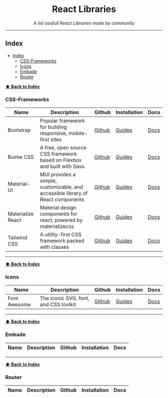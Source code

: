 <div align="center">
    <h1>React Libraries</h1>
    <i>A list usefull React Libraries made by community</i>
</div>

---

## Index

- [Index](#index)
  - [CSS-Frameworks](#css-frameworks)
  - [Icons](#icons)
  - [Embade](#embade)
  - [Router](#router)

**[⬆ Back to Index](#index)**

### CSS-Frameworks
| Name | Description | Github | Installation | Docs |
|---|---|---|---|---|
| Bootstrap | Popular framework for building responsive, mobile-first sites | [Github](https://github.com/react-bootstrap/react-bootstrap) | [Guides](https://react-bootstrap.github.io/getting-started/introduction#installation) | [Docs](https://react-bootstrap.github.io/getting-started/introduction/) |
| Bulma CSS | A free, open source CSS framework based on Flexbox and built with Sass. | [Github](https://github.com/jgthms/bulma) | [Guides](https://github.com/jgthms/bulma#quick-install) | [Docs](https://bulma.io/documentation/) |
| Material-UI | MUI provides a simple, customizable, and accessible library of React components | [Github](https://github.com/mui-org/material-ui) | [Guides](https://mui.com/getting-started/installation/) | [Docs](https://mui.com/getting-started/usage/) |
| Materialize React | Material design components for react, powered by materializecss | [Github](https://github.com/react-materialize/react-materialize) | [Guides](https://github.com/react-materialize/react-materialize#install) | [Docs](http://react-materialize.github.io/react-materialize/?path=/story/react-materialize--welcome) |
| Tailwind CSS | A utility-first CSS framework packed with classes | [Github](https://github.com/tailwindlabs/tailwindcss) | [Guides](https://tailwindcss.com/docs/installation) | [Docs](https://tailwindcss.com/docs) |

---

**[⬆ Back to Index](#index)**

### Icons
| Name | Description | Github | Installation | Docs |
|---|---|---|---|---|
| Font Awesome | The iconic SVG, font, and CSS toolkit | [Github](https://github.com/FortAwesome/Font-Awesome) | [Guides](https://fontawesome.com/v5.15/how-to-use/on-the-web/using-with/react#get-started) | [Docs](https://fontawesome.com/v5.15/how-to-use/on-the-web/using-with/react) |

---

**[⬆ Back to Index](#index)**

### Embade
| Name | Description | Github | Installation | Docs |
|---|---|---|---|---|

---

**[⬆ Back to Index](#index)**

### Router
| Name | Description | Github | Installation | Docs |
|---|---|---|---|---|

